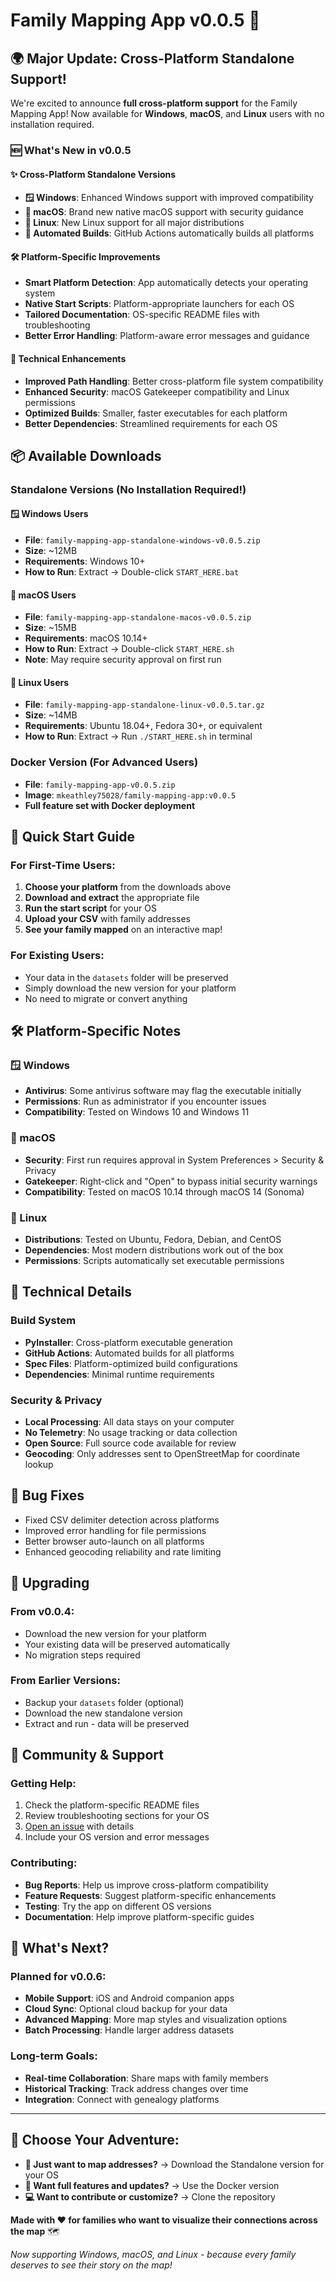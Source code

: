 # Family Mapping App v0.0.5 🎉

## 🌍 Major Update: Cross-Platform Standalone Support!

We're excited to announce **full cross-platform support** for the Family Mapping App! Now available for **Windows**, **macOS**, and **Linux** users with no installation required.

### 🆕 What's New in v0.0.5

#### ✨ Cross-Platform Standalone Versions
- **🪟 Windows**: Enhanced Windows support with improved compatibility
- **🍎 macOS**: Brand new native macOS support with security guidance
- **🐧 Linux**: New Linux support for all major distributions
- **🤖 Automated Builds**: GitHub Actions automatically builds all platforms

#### 🛠️ Platform-Specific Improvements
- **Smart Platform Detection**: App automatically detects your operating system
- **Native Start Scripts**: Platform-appropriate launchers for each OS
- **Tailored Documentation**: OS-specific README files with troubleshooting
- **Better Error Handling**: Platform-aware error messages and guidance

#### 🔧 Technical Enhancements
- **Improved Path Handling**: Better cross-platform file system compatibility
- **Enhanced Security**: macOS Gatekeeper compatibility and Linux permissions
- **Optimized Builds**: Smaller, faster executables for each platform
- **Better Dependencies**: Streamlined requirements for each OS

## 📦 Available Downloads

### Standalone Versions (No Installation Required!)

#### 🪟 Windows Users
- **File**: `family-mapping-app-standalone-windows-v0.0.5.zip`
- **Size**: ~12MB
- **Requirements**: Windows 10+
- **How to Run**: Extract → Double-click `START_HERE.bat`

#### 🍎 macOS Users  
- **File**: `family-mapping-app-standalone-macos-v0.0.5.zip`
- **Size**: ~15MB
- **Requirements**: macOS 10.14+
- **How to Run**: Extract → Double-click `START_HERE.sh`
- **Note**: May require security approval on first run

#### 🐧 Linux Users
- **File**: `family-mapping-app-standalone-linux-v0.0.5.tar.gz`
- **Size**: ~14MB  
- **Requirements**: Ubuntu 18.04+, Fedora 30+, or equivalent
- **How to Run**: Extract → Run `./START_HERE.sh` in terminal

### Docker Version (For Advanced Users)
- **File**: `family-mapping-app-v0.0.5.zip`
- **Image**: `mkeathley75028/family-mapping-app:v0.0.5`
- **Full feature set with Docker deployment**

## 🚀 Quick Start Guide

### For First-Time Users:
1. **Choose your platform** from the downloads above
2. **Download and extract** the appropriate file
3. **Run the start script** for your OS
4. **Upload your CSV** with family addresses
5. **See your family mapped** on an interactive map!

### For Existing Users:
- Your data in the `datasets` folder will be preserved
- Simply download the new version for your platform
- No need to migrate or convert anything

## 🛠️ Platform-Specific Notes

### 🪟 Windows
- **Antivirus**: Some antivirus software may flag the executable initially
- **Permissions**: Run as administrator if you encounter issues
- **Compatibility**: Tested on Windows 10 and Windows 11

### 🍎 macOS
- **Security**: First run requires approval in System Preferences > Security & Privacy
- **Gatekeeper**: Right-click and "Open" to bypass initial security warnings
- **Compatibility**: Tested on macOS 10.14 through macOS 14 (Sonoma)

### 🐧 Linux
- **Distributions**: Tested on Ubuntu, Fedora, Debian, and CentOS
- **Dependencies**: Most modern distributions work out of the box
- **Permissions**: Scripts automatically set executable permissions

## 🔧 Technical Details

### Build System
- **PyInstaller**: Cross-platform executable generation
- **GitHub Actions**: Automated builds for all platforms
- **Spec Files**: Platform-optimized build configurations
- **Dependencies**: Minimal runtime requirements

### Security & Privacy
- **Local Processing**: All data stays on your computer
- **No Telemetry**: No usage tracking or data collection
- **Open Source**: Full source code available for review
- **Geocoding**: Only addresses sent to OpenStreetMap for coordinate lookup

## 🐛 Bug Fixes
- Fixed CSV delimiter detection across platforms
- Improved error handling for file permissions
- Better browser auto-launch on all platforms
- Enhanced geocoding reliability and rate limiting

## 🔄 Upgrading

### From v0.0.4:
- Download the new version for your platform
- Your existing data will be preserved automatically
- No migration steps required

### From Earlier Versions:
- Backup your `datasets` folder (optional)
- Download the new standalone version
- Extract and run - data will be preserved

## 🤝 Community & Support

### Getting Help:
1. Check the platform-specific README files
2. Review troubleshooting sections for your OS
3. [Open an issue](https://github.com/mkeathley2/family-mapping-app/issues) with details
4. Include your OS version and error messages

### Contributing:
- **Bug Reports**: Help us improve cross-platform compatibility
- **Feature Requests**: Suggest platform-specific enhancements
- **Testing**: Try the app on different OS versions
- **Documentation**: Help improve platform-specific guides

## 🎯 What's Next?

### Planned for v0.0.6:
- **Mobile Support**: iOS and Android companion apps
- **Cloud Sync**: Optional cloud backup for your data
- **Advanced Mapping**: More map styles and visualization options
- **Batch Processing**: Handle larger address datasets

### Long-term Goals:
- **Real-time Collaboration**: Share maps with family members
- **Historical Tracking**: Track address changes over time
- **Integration**: Connect with genealogy platforms

---

## 🎉 Choose Your Adventure:

- **🚀 Just want to map addresses?** → Download the Standalone version for your OS
- **🔧 Want full features and updates?** → Use the Docker version  
- **💻 Want to contribute or customize?** → Clone the repository

**Made with ❤️ for families who want to visualize their connections across the map** 🗺️

*Now supporting Windows, macOS, and Linux - because every family deserves to see their story on the map!* 